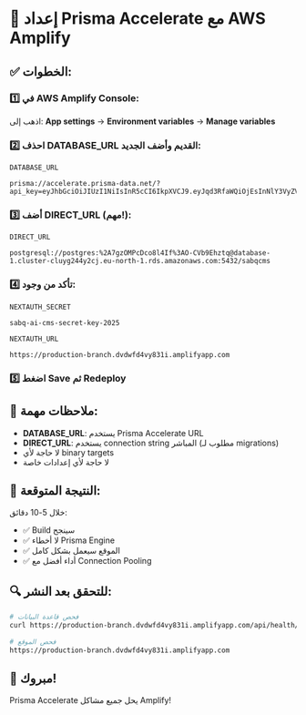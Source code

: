 # 🚀 إعداد Prisma Accelerate مع AWS Amplify

## ✅ الخطوات:

### 1️⃣ **في AWS Amplify Console:**

اذهب إلى: **App settings** → **Environment variables** → **Manage variables**

### 2️⃣ **احذف DATABASE_URL القديم وأضف الجديد:**

```
DATABASE_URL
```
```
prisma://accelerate.prisma-data.net/?api_key=eyJhbGciOiJIUzI1NiIsInR5cCI6IkpXVCJ9.eyJqd3RfaWQiOjEsInNlY3VyZV9rZXkiOiJza19Gb1Y0azQxaV9UV0xISDNXSE1XbDYiLCJhcGlfa2V5IjoiMDFLMTdLS0ZHNTFBMVRFUzUzRzhBTjA1TVkiLCJ0ZW5hbnRfaWQiOiJkN2ViNzM3MTMyN2Y3MWM3YzZhYTg3NDZkOTg1ODlmOTM4MjIxZGRiNzRlNjMyYjY1OWE3ODRlZDQ1MTkzMDhkIiwiaW50ZXJuYWxfc2VjcmV0IjoiZTYzMjBiNWYtNDc5OC00ODg5LTliMjEtYzkwMWUyMzVhMmRjIn0.q9xng2jxSiFJiL3yM8FcK9UqzYWVjWJzBqNIHITVSfA
```

### 3️⃣ **أضف DIRECT_URL (مهم!):**

```
DIRECT_URL
```
```
postgresql://postgres:%2A7gzOMPcDco8l4If%3AO-CVb9Ehztq@database-1.cluster-cluyg244y2cj.eu-north-1.rds.amazonaws.com:5432/sabqcms
```

### 4️⃣ **تأكد من وجود:**

```
NEXTAUTH_SECRET
```
```
sabq-ai-cms-secret-key-2025
```

```
NEXTAUTH_URL
```
```
https://production-branch.dvdwfd4vy831i.amplifyapp.com
```

### 5️⃣ **اضغط Save ثم Redeploy**

## 📝 ملاحظات مهمة:

- **DATABASE_URL**: يستخدم Prisma Accelerate URL
- **DIRECT_URL**: يستخدم connection string المباشر (مطلوب لـ migrations)
- لا حاجة لأي binary targets
- لا حاجة لأي إعدادات خاصة

## 🎯 النتيجة المتوقعة:

خلال 5-10 دقائق:
- ✅ Build سينجح
- ✅ لا أخطاء Prisma Engine
- ✅ الموقع سيعمل بشكل كامل
- ✅ أداء أفضل مع Connection Pooling

## 🔍 للتحقق بعد النشر:

```bash
# فحص قاعدة البيانات
curl https://production-branch.dvdwfd4vy831i.amplifyapp.com/api/health/db

# فحص الموقع
https://production-branch.dvdwfd4vy831i.amplifyapp.com
```

## 🎉 مبروك! 
Prisma Accelerate يحل جميع مشاكل Amplify! 